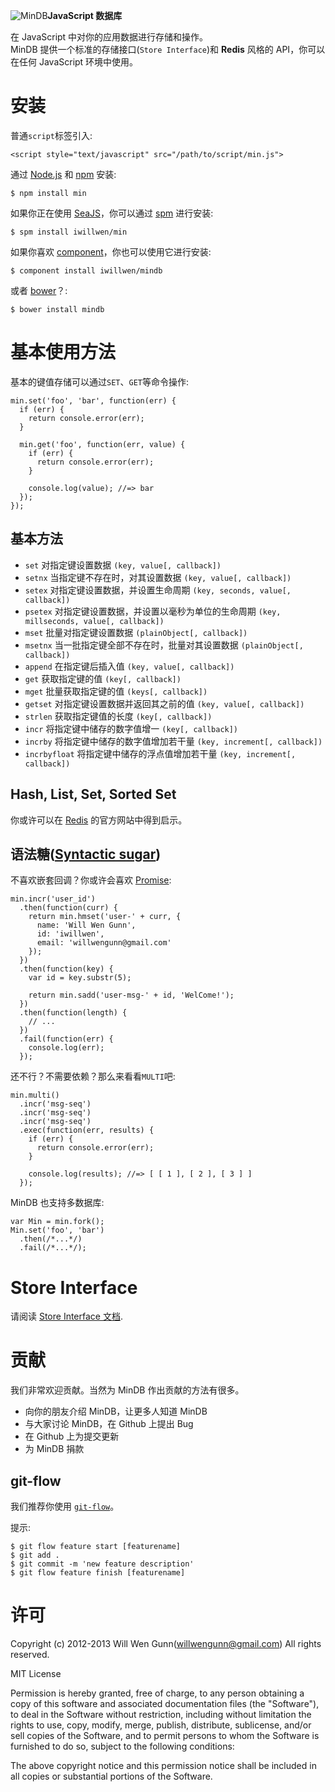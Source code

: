 ![MinDB](http://iwillwen.u.qiniudn.com/min/mindb_logo.png?123)**JavaScript 数据库**

在 JavaScript 中对你的应用数据进行存储和操作。  
MinDB 提供一个标准的存储接口(`Store Interface`)和 **Redis** 风格的 API，你可以在任何 JavaScript 环境中使用。

# 安装

普通`script`标签引入:

    <script style="text/javascript" src="/path/to/script/min.js">

通过 [Node.js](http://nodejs.org) 和 [npm](http://npmjs.org) 安装:

    $ npm install min

如果你正在使用 [SeaJS](http://seajs.org)，你可以通过 [spm](https://github.com/spmjs/spm2) 进行安装:

    $ spm install iwillwen/min

如果你喜欢 [component](http://component.io)，你也可以使用它进行安装:

    $ component install iwillwen/mindb

或者 [bower](http://bower.io/)？:

    $ bower install mindb
    
# 基本使用方法

基本的键值存储可以通过`SET`、`GET`等命令操作:

    min.set('foo', 'bar', function(err) {
      if (err) {
        return console.error(err);
      }
      
      min.get('foo', function(err, value) {
        if (err) {
          return console.error(err);
        }
        
        console.log(value); //=> bar
      });
    });

## 基本方法
- `set` 对指定键设置数据 `(key, value[, callback])`
- `setnx` 当指定键不存在时，对其设置数据 `(key, value[, callback])`
- `setex` 对指定键设置数据，并设置生命周期 `(key, seconds, value[, callback])`
- `psetex` 对指定键设置数据，并设置以毫秒为单位的生命周期 `(key, millseconds, value[, callback])`
- `mset` 批量对指定键设置数据 `(plainObject[, callback])`
- `msetnx` 当一批指定键全部不存在时，批量对其设置数据 `(plainObject[, callback])`
- `append` 在指定键后插入值 `(key, value[, callback])`
- `get` 获取指定键的值 `(key[, callback])`
- `mget` 批量获取指定键的值 `(keys[, callback])`
- `getset` 对指定键设置数据并返回其之前的值 `(key, value[, callback])`
- `strlen` 获取指定键值的长度 `(key[, callback])`
- `incr` 将指定键中储存的数字值增一 `(key[, callback])`
- `incrby` 将指定键中储存的数字值增加若干量 `(key, increment[, callback])`
- `incrbyfloat` 将指定键中储存的浮点值增加若干量 `(key, increment[, callback])`

## Hash, List, Set, Sorted Set
你或许可以在 [Redis](http://redis.io/commands) 的官方网站中得到启示。

## 语法糖([Syntactic sugar](http://zh.wikipedia.org/zh/%E8%AF%AD%E6%B3%95%E7%B3%96))
不喜欢嵌套回调？你或许会喜欢 [Promise](http://promises-aplus.github.io/promises-spec/):

    min.incr('user_id')
      .then(function(curr) {
        return min.hmset('user-' + curr, {
          name: 'Will Wen Gunn',
          id: 'iwillwen',
          email: 'willwengunn@gmail.com'
        });
      })
      .then(function(key) {
        var id = key.substr(5);
        
        return min.sadd('user-msg-' + id, 'WelCome!');
      })
      .then(function(length) {
        // ...
      })
      .fail(function(err) {
        console.log(err);
      });

还不行？不需要依赖？那么来看看`MULTI`吧:

    min.multi()
      .incr('msg-seq')
      .incr('msg-seq')
      .incr('msg-seq')
      .exec(function(err, results) {
        if (err) {
          return console.error(err);
        }
        
        console.log(results); //=> [ [ 1 ], [ 2 ], [ 3 ] ]
      });

MinDB 也支持多数据库:

    var Min = min.fork();
    Min.set('foo', 'bar')
      .then(/*...*/)
      .fail(/*...*/);

# Store Interface
请阅读 [Store Interface 文档](https://github.com/iwillwen/mindb/blob/master/docs/store_interface.md).

# 贡献
我们非常欢迎贡献。当然为 MinDB 作出贡献的方法有很多。

- 向你的朋友介绍 MinDB，让更多人知道 MinDB
- 与大家讨论 MinDB，在 Github 上提出 Bug
- 在 Github 上为提交更新
- 为 MinDB 捐款

## git-flow
我们推荐你使用 [`git-flow`](https://github.com/nvie/gitflow)。

提示:

    $ git flow feature start [featurename]
    $ git add .
    $ git commit -m 'new feature description'
    $ git flow feature finish [featurename]

# 许可

Copyright (c) 2012-2013 Will Wen Gunn(willwengunn@gmail.com)
All rights reserved.

MIT License

Permission is hereby granted, free of charge, to any person obtaining
a copy of this software and associated documentation files (the
"Software"), to deal in the Software without restriction, including
without limitation the rights to use, copy, modify, merge, publish,
distribute, sublicense, and/or sell copies of the Software, and to
permit persons to whom the Software is furnished to do so, subject to
the following conditions:

The above copyright notice and this permission notice shall be
included in all copies or substantial portions of the Software.
